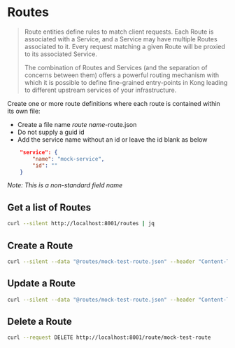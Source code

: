 # Routes
> Route entities define rules to match client requests. Each Route is associated with a Service, and a Service may have multiple Routes associated to it. Every request matching a given Route will be proxied to its associated Service.
>
> The combination of Routes and Services (and the separation of concerns between them) offers a powerful routing mechanism with which it is possible to define fine-grained entry-points in Kong leading to different upstream services of your infrastructure.

Create one or more route definitions where each route is contained within its own file:
* Create a file name _route name_-route.json
* Do not supply a guid id
* Add the service name without an id or leave the id blank as below

```json
    "service": {
        "name": "mock-service",
        "id": ""
    }
```

_Note: This is a non-standard field name_

## Get a list of Routes
```bash
curl --silent http://localhost:8001/routes | jq
```

## Create a Route
```bash
curl --silent --data "@routes/mock-test-route.json" --header "Content-Type: application/json" --request POST http://localhost:8001/routes | jq
```

## Update a Route
```bash
curl --silent --data "@routes/mock-test-route.json" --header "Content-Type: application/json" --request PUT http://localhost:8001/routes/mock-test-route | jq
```

## Delete a Route
```bash
curl --request DELETE http://localhost:8001/route/mock-test-route
```
